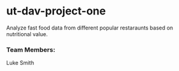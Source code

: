 # ut-dav-project-one
Analyze fast food data from different popular restaraunts based on nutritional value.

### Team Members:
Luke Smith
